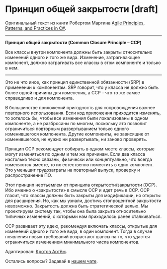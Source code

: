 # Принцип общей закрытости [draft]

Оригинальный текст из книги Робертом Мартина [Agile Principles, Patterns, and Practices in C#](https://www.amazon.com/Agile-Principles-Patterns-Practices-C/dp/0131857258).

---
**Принцип общей закрытости (Common Closure Principle – CCP)**

Все классы внутри компонента должны быть закрыты относительно изменений одного и того же вида. Изменение, затрагивающее компонент, должно затрагивать все классы в этом компоненте и только в нем.

---

Это не что иное, как принцип единственной обязанности (SRP) в применении к компонентам. SRP говорит, что у класса не должно быть более одной причины для изменения, а CCP – что то же самое справедливо и для компонента.

В большинстве приложений пригодность для сопровождения важнее повторного использования. Если код приложения приходится изменять, то хотелось бы, чтобы все изменения были локализованы в одном компоненте, а не разбросаны по многим, поскольку это позволит ограничиться повторным развертыванием только одного изменившегося компонента. Другие компоненты, не зависящие от изменившегося, не нужно ни развертывать, ни заново проверять.

Принцип CCP рекомендует собирать в одном месте классы, которые могут изменяться по одним и тем же причинам. Если два класса настолько тесно связаны, физически или концептуально, что всегда изменяются вместе, то их естественно поместить в один компонент. Это уменьшит трудозатраты на повторный выпуск, проверку и распространение ПО.

Этот принцип неотъемлем от принципа открытости/закрытости (OCP). Ибо именно о «закрытости» в смысле OCP и идет речь в CCP. OCP гласит, что классы должны быть закрыты для модификации, но открыты для расширения. Но, как мы узнали, достичь стопроцентной закрытости невозможно. Закрытость должна быть стратегической целью. Мы проектируем систему так, чтобы она была закрыта относительно типичных изменений, с которыми нам приходилось ранее сталкиваться.

CCP развивает эту идею, рекомендуя включать классы, открытые для изменений одного и того же вида, в один компонент. Тогда в случае появления новых требований возрастают шансы на то, что удастся ограничиться изменением минимального числа компонентов.

Адаптировал: [Кротов Артём](https://fb.com/artem.v.krotov).

Остались вопросы? Задавай в [нашем чате](https://t.me/technicalexcellenceru).
